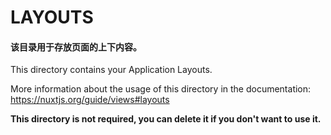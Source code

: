 # LAYOUTS


#### 该目录用于存放页面的上下内容。
This directory contains your Application Layouts.

More information about the usage of this directory in the documentation:
https://nuxtjs.org/guide/views#layouts

**This directory is not required, you can delete it if you don't want to use it.**

